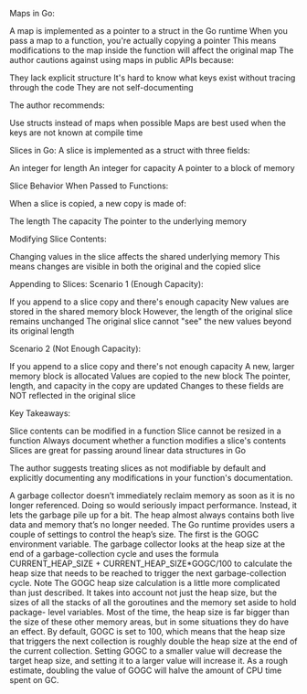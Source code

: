 Maps in Go:

A map is implemented as a pointer to a struct in the Go runtime
When you pass a map to a function, you're actually copying a pointer
This means modifications to the map inside the function will affect the original map
The author cautions against using maps in public APIs because:

They lack explicit structure
It's hard to know what keys exist without tracing through the code
They are not self-documenting



The author recommends:

Use structs instead of maps when possible
Maps are best used when the keys are not known at compile time

Slices in Go:
A slice is implemented as a struct with three fields:

An integer for length
An integer for capacity
A pointer to a block of memory

Slice Behavior When Passed to Functions:

When a slice is copied, a new copy is made of:

The length
The capacity
The pointer to the underlying memory



Modifying Slice Contents:

Changing values in the slice affects the shared underlying memory
This means changes are visible in both the original and the copied slice

Appending to Slices:
Scenario 1 (Enough Capacity):

If you append to a slice copy and there's enough capacity
New values are stored in the shared memory block
However, the length of the original slice remains unchanged
The original slice cannot "see" the new values beyond its original length

Scenario 2 (Not Enough Capacity):

If you append to a slice copy and there's not enough capacity
A new, larger memory block is allocated
Values are copied to the new block
The pointer, length, and capacity in the copy are updated
Changes to these fields are NOT reflected in the original slice

Key Takeaways:

Slice contents can be modified in a function
Slice cannot be resized in a function
Always document whether a function modifies a slice's contents
Slices are great for passing around linear data structures in Go

The author suggests treating slices as not modifiable by default and explicitly documenting any modifications in your function's documentation.

A garbage collector doesn’t immediately reclaim memory as soon as it is no longer
referenced. Doing so would seriously impact performance. Instead, it lets the
garbage pile up for a bit. The heap almost always contains both live data and
memory that’s no longer needed. The Go runtime provides users a couple of
settings to control the heap’s size. The first is the GOGC environment variable. The
garbage collector looks at the heap size at the end of a garbage-collection cycle and
uses the formula CURRENT_HEAP_SIZE + CURRENT_HEAP_SIZE*GOGC/100 to calculate
the heap size that needs to be reached to trigger the next garbage-collection cycle.
Note
The GOGC heap size calculation is a little more complicated than just
described. It takes into account not just the heap size, but the sizes of all
the stacks of all the goroutines and the memory set aside to hold package-
level variables. Most of the time, the heap size is far bigger than the size of
these other memory areas, but in some situations they do have an effect.
By default, GOGC is set to 100, which means that the heap size that triggers the next
collection is roughly double the heap size at the end of the current collection.
Setting GOGC to a smaller value will decrease the target heap size, and setting it to a
larger value will increase it. As a rough estimate, doubling the value of GOGC will
halve the amount of CPU time spent on GC.